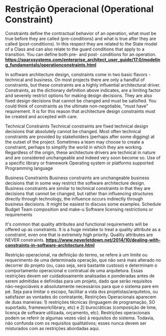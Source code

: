 # Restrição Operacional (Operational Constraint)

Constraints define the contractual behavior of an operation, what must be true before they are called (pre-conditions) and what is true after they are called (post-conditions). In this respect they are related to the State model of a Class and can also relate to the guard conditions that apply to a transition. You can define both pre- and post- conditions for an operation.
**https://sparxsystems.com/enterprise_architect_user_guide/17.0/modeling_fundamentals/operationconstraints.html**

In software architecture design, constraints come in two basic flavors - technical and business.  On most projects there are only a handful of constraints, but these constraints are a highly influential architectural driver.  Constraints, as the dictionary definition above indicates, are a limiting factor and severely restrict options for making design decisions.  They are also fixed design decisions that cannot be changed and must be satisfied.  You could think of constraints as the ultimate non-negotiable, "must have" requirement.  It is for this reason that architecture design constraints must be created and accepted with care.

Technical Constraints
Technical constraints are fixed technical design decisions that absolutely cannot be changed.  Most often technical constraints are provided by stakeholders (perhaps after some digging) at the outset of the project. Sometimes a team may choose to create a constraint, perhaps to simplify the world in which they are working.  Regardless of the origin, these architecture drivers are technical in nature and are considered unchangeable and indeed very soon become so.
Use of a specific library or framework 
Operating system or platforms supported 
Programming language

Business Constraints
Business constraints are unchangeable business decisions that in some way restrict the software architecture design.  Business constraints are similar to technical constraints in that they are decisions that cannot be changed, but rather than influencing structures directly through technology, the influence occurs indirectly through business decisions.  It might be easiest to discuss some examples.
Schedule 
Budget 
Team composition and make-u
Software licensing restrictions or requirements

It's common that quality attributes and functional requirements will be offered up as constraints. It is a huge mistake to treat a quality attribute as a constraint, even one that is extremely high priority. Quality attributes are NEVER constraints.
**https://www.neverletdown.net/2014/10/dealing-with-constraints-in-software-architecture.html**

Restrição operacional, na definição do termo, se refere à um limite ou requerimento de uma determinada operação, que não será mais alterado no decorrer do projeto (ou, caso seja, será bastante custoso) e determinam o comportamento operacional e contratual de uma arquitetura. Essas restrições devem ser cuidadosamente analisadas e ponderadas antes de serem admitidas e definidas para um projeto, dado que serão requisitos não-negociáveis e absolutamente necessários para que o sistema pare em pé.
Seja para limitar o escopo, facilitar a vida dos projetistas/arquitetos, ou satisfazer as vontades do contratante, Restrições Operacionais aparecem de duas maneiras: 1) restrições técnicas (linguagem de programação, SO suportado, framework/library, etc) e 2) burocráticas (composição de time, licença de software utilizada, orçamento, etc).
Restrições operacionais podem se referir (e algumas vezes vão) à requisitos do sistema. Todavia, não confunda com os requisitos qualitativos; esses nunca devem ser misturados com as restrições abordadas aqui.